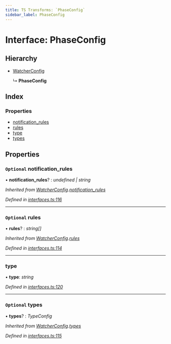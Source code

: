 ```yaml
---
title: TS Transforms: `PhaseConfig`
sidebar_label: PhaseConfig
---
```


# Interface: PhaseConfig

## Hierarchy

* [WatcherConfig](watcherconfig.md)

  ↳ **PhaseConfig**

## Index

### Properties

* [notification_rules](phaseconfig.md#optional-notification_rules)
* [rules](phaseconfig.md#optional-rules)
* [type](phaseconfig.md#type)
* [types](phaseconfig.md#optional-types)

## Properties

### `Optional` notification_rules

• **notification_rules**? : *undefined | string*

*Inherited from [WatcherConfig](watcherconfig.md).[notification_rules](watcherconfig.md#optional-notification_rules)*

*Defined in [interfaces.ts:116](https://github.com/terascope/teraslice/blob/78714a985/packages/ts-transforms/src/interfaces.ts#L116)*

___

### `Optional` rules

• **rules**? : *string[]*

*Inherited from [WatcherConfig](watcherconfig.md).[rules](watcherconfig.md#optional-rules)*

*Defined in [interfaces.ts:114](https://github.com/terascope/teraslice/blob/78714a985/packages/ts-transforms/src/interfaces.ts#L114)*

___

###  type

• **type**: *string*

*Defined in [interfaces.ts:120](https://github.com/terascope/teraslice/blob/78714a985/packages/ts-transforms/src/interfaces.ts#L120)*

___

### `Optional` types

• **types**? : *TypeConfig*

*Inherited from [WatcherConfig](watcherconfig.md).[types](watcherconfig.md#optional-types)*

*Defined in [interfaces.ts:115](https://github.com/terascope/teraslice/blob/78714a985/packages/ts-transforms/src/interfaces.ts#L115)*
